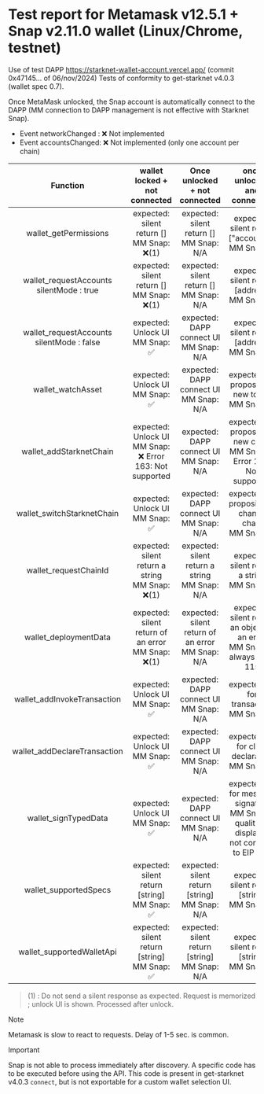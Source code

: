 # Test report for Metamask v12.5.1 + Snap v2.11.0 wallet (Linux/Chrome, testnet)

Use of test DAPP https://starknet-wallet-account.vercel.app/ (commit 0x47145... of 06/nov/2024)
Tests of conformity to get-starknet v4.0.3 (wallet spec 0.7).

Once MetaMask unlocked, the Snap account is automatically connect to the DAPP (MM connection to DAPP management is not effective with Starknet Snap).

- Event networkChanged : ❌ Not implemented
- Event accountsChanged: ❌ Not implemented (only one account per chain)

|                    Function                    |               wallet locked + not connected                |            Once unlocked + not connected            |                                  once unlocked and connected                                  |
| :--------------------------------------------: | :--------------------------------------------------------: | :-------------------------------------------------: | :-------------------------------------------------------------------------------------------: |
|             wallet_getPermissions              |        expected: silent return []<br>MM Snap: ❌(1)         |     expected: silent return []<br>MM Snap: N/A      |                      expected: silent return ["accounts"] <br>MM Snap: ✅                      |
| wallet_requestAccounts <br> silentMode : true  |        expected: silent return []<br>MM Snap: ❌(1)         |     expected: silent return []<br>MM Snap: N/A      |                        expected: silent return [address]<br>MM Snap: ✅                        |
| wallet_requestAccounts <br> silentMode : false |             expected: Unlock UI<br>MM Snap: ✅              |      expected: DAPP connect UI<br>MM Snap: N/A      |                        expected: silent return [address]<br>MM Snap: ✅                        |
|               wallet_watchAsset                |             expected: Unlock UI<br>MM Snap: ✅              |      expected: DAPP connect UI<br>MM Snap: N/A      |                       expected: UI proposing a new token<br>MM Snap:  ✅                       |
|            wallet_addStarknetChain             | expected: Unlock UI<br>MM Snap: ❌ Error 163: Not supported |      expected: DAPP connect UI<br>MM Snap: N/A      |           expected: UI proposing a new chain<br>MM Snap: ❌ Error 163: Not supported           |
|           wallet_switchStarknetChain           |             expected: Unlock UI<br>MM Snap: ✅              |      expected: DAPP connect UI<br>MM Snap: N/A      |                     expected: UI proposing to change chain<br>MM Snap: ✅                      |
|             wallet_requestChainId              |     expected: silent return a string<br>MM Snap: ❌(1)      |  expected: silent return a string<br>MM Snap: N/A   |                        expected: silent return a string<br>MM Snap: ✅                         |
|             wallet_deploymentData              |    expected: silent return of an error<br>MM Snap: ❌(1)    | expected: silent return of an error<br>MM Snap: N/A |         expected: silent return an object or an error<br>MM Snap: ✅ always Error 115          |
|          wallet_addInvokeTransaction           |             expected: Unlock UI<br>MM Snap: ✅              |      expected: DAPP connect UI<br>MM Snap: N/A      |                          expected: UI for transaction<br>MM Snap: ✅                           |
|          wallet_addDeclareTransaction          |             expected: Unlock UI<br>MM Snap: ✅              |      expected: DAPP connect UI<br>MM Snap: N/A      |                       expected: UI for class declaration<br>MM Snap: ✅                        |
|              wallet_signTypedData              |             expected: Unlock UI<br>MM Snap: ✅              |      expected: DAPP connect UI<br>MM Snap: N/A      | expected: UI for message signature<br>MM Snap: 🔶 quality of display is not conform to EIP 712 |
|             wallet_supportedSpecs              |       expected: silent return [string]<br>MM Snap: ✅       |  expected: silent return [string]<br>MM Snap: N/A   |                        expected: silent return [string]<br>MM Snap: ✅                         |
|           wallet_supportedWalletApi            |       expected: silent return [string]<br>MM Snap: ✅       |  expected: silent return [string]<br>MM Snap: N/A   |                        expected: silent return [string] <br>MM Snap: ✅                        |

> (1) : Do not send a silent response as expected. Request is memorized ;  unlock UI is shown. Processed after unlock.

> [!NOTE]
> Metamask is slow to react to requests. Delay of 1-5 sec. is common.

> [!IMPORTANT]
> Snap is not able to process immediately after discovery. A specific code has to be executed before using the API. This code is present in get-starknet v4.0.3 `connect`, but is not exportable for a custom wallet selection UI.